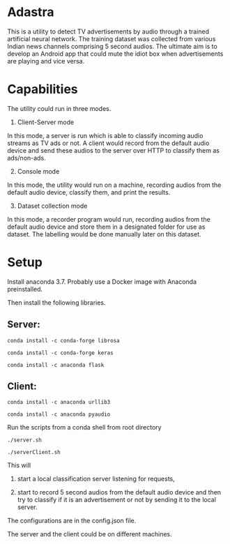Adastra
=======

This is a utility to detect TV advertisements by audio through a trained artificial neural network. The training dataset was collected from various Indian news channels comprising 5 second audios. The ultimate aim is to develop an Android app that could mute the idiot box when advertisements are playing and vice versa.

Capabilities
============
The utility could run in three modes.

1. Client-Server mode

In this mode, a server is run which is able to classify incoming audio streams as TV ads or not. A client would record from the default audio device and send these audios to the server over HTTP to classify them as ads/non-ads.

2. Console mode

In this mode, the utility would run on a machine, recording audios from the default audio device, classify them, and print the results.

3. Dataset collection mode

In this mode, a recorder program would run, recording audios from the default audio device and store them in a designated folder for use as dataset. The labelling would be done manually later on this dataset.


Setup
=====

Install anaconda 3.7. Probably use a Docker image with Anaconda preinstalled.

Then install the following libraries.

Server:
------

```
conda install -c conda-forge librosa

conda install -c conda-forge keras

conda install -c anaconda flask
```

Client:
------

```
conda install -c anaconda urllib3

conda install -c anaconda pyaudio
```

Run the scripts from a conda shell from root directory 

```
./server.sh

./serverClient.sh

```

This will 

1. start a local classification server listening for requests,

2. start to record 5 second audios from the default audio device and then try to classify if it is an advertisement or not by sending it to the local server.

The configurations are in the config.json file.

The server and the client could be on different machines.
